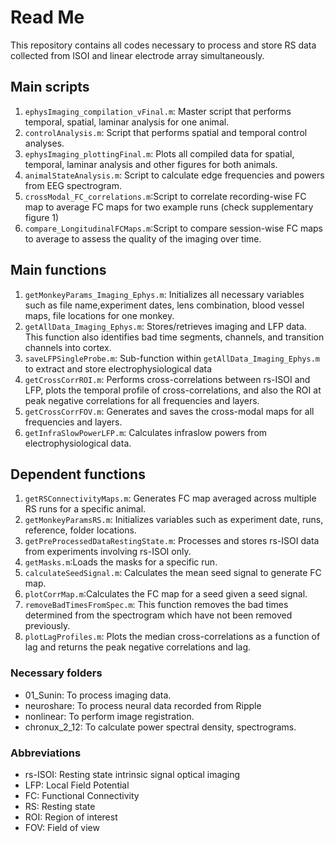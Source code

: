 # Read Me
This repository contains all codes necessary to process and store RS data collected from ISOI and linear electrode array simultaneously.

## Main scripts
1. `ephysImaging_compilation_vFinal.m`: Master script that performs temporal, spatial, laminar analysis for one animal.
2. `controlAnalysis.m`: Script that performs spatial and temporal control analyses.
3. `ephysImaging_plottingFinal.m`: Plots all compiled data for spatial, temporal, laminar analysis and other figures for both animals.
4. `animalStateAnalysis.m`: Script to calculate edge frequencies and powers from EEG spectrogram. 
5. `crossModal_FC_correlations.m`:Script to correlate recording-wise FC map to average FC maps for two example runs (check supplementary figure 1) 
6. `compare_LongitudinalFCMaps.m`:Script to compare session-wise FC maps to average to assess the quality of the imaging over time. 

## Main functions
1. `getMonkeyParams_Imaging_Ephys.m`: Initializes all necessary variables such as file name,experiment dates, lens combination, blood vessel maps, file locations for one monkey.
2. `getAllData_Imaging_Ephys.m`: Stores/retrieves imaging and LFP data. This function also identifies bad time segments, channels, and transition channels into cortex.
3. `saveLFPSingleProbe.m`: Sub-function within `getAllData_Imaging_Ephys.m` to extract and store electrophysiological data
4. `getCrossCorrROI.m`: Performs cross-correlations between rs-ISOI and LFP, plots the temporal profile of cross-correlations, and also the ROI at peak negative correlations for all frequencies and layers.
5. `getCrossCorrFOV.m`: Generates and saves the cross-modal maps for all frequencies and layers.
6. `getInfraSlowPowerLFP.m`: Calculates infraslow powers from electrophysiological data. 

## Dependent functions
1. `getRSConnectivityMaps.m`:  Generates FC map averaged across multiple RS runs for a specific animal. 
2. `getMonkeyParamsRS.m`: Initializes variables such as experiment date, runs, reference, folder locations.
3. `getPreProcessedDataRestingState.m`: Processes and stores rs-ISOI data from experiments involving rs-ISOI only. 
4. `getMasks.m`:Loads the masks for a specific run.
5. `calculateSeedSignal.m`: Calculates the mean seed signal to generate FC map.
6. `plotCorrMap.m`:Calculates the FC map for a seed given a seed signal.
7. `removeBadTimesFromSpec.m`: This function removes the bad times determined from the spectrogram which have not been removed previously.
8. `plotLagProfiles.m`: Plots the median cross-correlations as a function of lag and returns the peak negative correlations and lag. 

### Necessary folders
- 01_Sunin: To process imaging data.
- neuroshare: To process neural data recorded from Ripple
- nonlinear: To perform image registration.
- chronux_2_12: To calculate power spectral density, spectrograms. 

### Abbreviations
- rs-ISOI: Resting state intrinsic signal optical imaging
- LFP: Local Field Potential
- FC: Functional Connectivity 
- RS: Resting state
- ROI: Region of interest
- FOV: Field of view